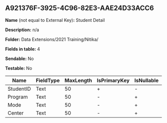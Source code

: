 ## A921376F-3925-4C96-82E3-AAE24D33ACC6

**Name** (not equal to External Key)**:** Student Detail

**Description:** n/a

**Folder:** Data Extensions/2021 Training/Nitika/

**Fields in table:** 4

**Sendable:** No

**Testable:** No

| Name | FieldType | MaxLength | IsPrimaryKey | IsNullable | DefaultValue |
| --- | --- | --- | --- | --- | --- |
| StudentID | Text | 50 | + | - |  |
| Program | Text | 50 | - | + |  |
| Mode | Text | 50 | - | + |  |
| Center | Text | 50 | - | + |  |
